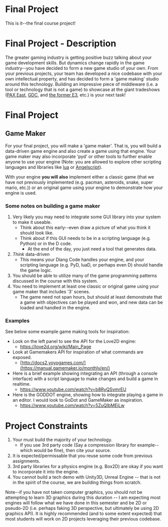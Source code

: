 # Final Project

This is it--the final course project!

# Final Project - Description

The greater gaming industry is getting positive buzz talking about your game development skills. But dynamics change rapidly in the game industry--you have decided to form a new game studio of your own. From your previous projects, your team has developed a nice codebase with your own intellectual property, and has decided to form a 'game making' studio around this technology. Building an impressive piece of middleware (i.e. a tool or technology that is not a game) to showcase at the giant tradeshows ([PAX East](http://east.paxsite.com/), [GDC](https://www.gdconf.com/), and [the former E3](https://en.wikipedia.org/wiki/E3), etc.) is your next task!

# Final Project

## Game Maker

For your final project, you will make a 'game maker'. That is, you will build a data-driven game engine and also create a game using that engine. Your game maker may also incorporate 'pyd' or other tools to further enable anyone to use your engine (Note: you are allowed to explore other scripting languages and libraries like [lua](https://www.lua.org/) or [Angelscript](https://www.angelcode.com/angelscript/)).

With your engine **you will also** implement either a classic game (that we have not previously implemented (e.g. pacman, asteroids, snake, super mario, etc.)) or an original game using your engine to demonstrate how your engine is used.

### Some notes on building a game maker

1. Very likely you may need to integrate some GUI library into your system to make it useable.
   - Think about this early--even draw a picture of what you think it should look like.
   - Think about if this GUI needs to be in a scripting language (e.g. Python) or in the D code.
      - At the end of the day, you just need a tool that generates data.
2. *Think* data-driven
   - This means your Dlang Code handles your engine, and your scripting language (e.g. PyD, luaD, or perhaps even D) should handle the game logic.
3. You should be able to utilize many of the game programming patterns discussed in the course with this system.  
4. You need to implement at least one classic or original game using your game maker that includes '3' scenes.
   - The game need not span hours, but should at least demonstrate that a game with objectives can be played and won, and new data can be loaded and handled in the engine.

### Examples

See below some example game making tools for inspiration:

- Look on the left panel to see the API for the Love2D engine: 
   - https://love2d.org/wiki/Main_Page
- Look at Gamemakers API for inspiration of what commands are exposed. 
   - [http://docs2.yoyogames.com/](https://manual.gamemaker.io/monthly/en/)
- Here is a brief example showing integrating an API (through a console interface) with a script language to make changes and build a game in realtime.
   - https://www.youtube.com/watch?v=b8RyQSvmrEU
- Here is the GODDOT engine, showing how to integrate playing a game in an editor. I would look to GoDot and GameMaker as inspiration.
   -  https://www.youtube.com/watch?v=5ZuQIbMEjLw

<!--
## Option 2 - Pitch the Professor

On occassion someone taking this class has a different idea of something they are excited about tangentially related. If the game maker option does not satisfy you--**talk to the instructor if there is something you are more excited about** (i.e. you **must** get approval from me first). Generally speaking, most folks should be attempting or targeting projects closer to option 1's for the final project, and the more likely I am to agree to alternative accomadations is within the week the project is releasted.

### Alternate Pitch 1 - Engine API Tech Demo (2D or 3D)

You may implement an API (e.g. a physics engine, or a sound engine) that could be plugged into another technology. For your final project you will then build a high powered tech demo showing off this API. This tech demo would be a short showcase of your engine API showcaseing your technology with signficant engineering, such as advanced spatial partioning data structures, a concurrent job system, or a custom renderer. This option may be viable for folks with lots of previous experience in another tool (e.g. OGRE3D) or technology (e.g. OpenGL or Vulkan) and want to build on top of it.

I **will not** accept any project that utilizes other game engines like Unity3D however.
-->

<!--
#### Some notes on building an engine API

1. For this project you are building a C/C++ API to solve a specific game engine need (e.g. a physics engine, a sound engine).
2. You need to demonstrate its usefulness in a concrete way.
   - Building your engine as a shared library(.so, .dylib, .dll) and using it in another engine.
   - Concrete examples:
      - You build a physics engine as a .dll, and use it with OGRE3D.
      - You build a physics engine and use it with pygame and all of the physics are handled by your library.
3. You need to demonstrate useful game programming patterns with this system.
4. You need to implement at least one classic or original game using your engine API.

## Examples

See below some examples engine apis for inspiration.

- A physics engine with many samples
   - https://www.youtube.com/watch?v=ni-SmkCY-Sw (2D game demo showing off only 1 feature that is sufficiently complex)
- This is a illumination/lighting engine 
   - https://www.youtube.com/watch?v=4W8zxAV8RRY (2D game engine lighting effects)
   - This project does not however have much *wow* factor. (Probably a B- project)
- Here is another illumination engine
   - https://www.youtube.com/watch?v=LseTVMkG7V8 
   - An even better 2D game engine lighting effects, something like this is final project worthy if incorporated into platformer. (Probably in the B+/A- range as it looks like some actual physics are being used, and there is a neat 'debugging' mode to show where light is reaching)
- Here is another lighting engine 
   - https://www.youtube.com/watch?v=jVlxmC2qBGU (Unity3D Tech demo showing off one simple but high powered toggable feature in an editor).
   - This project has a nice GUI, updates in realtime, and looks like it could 
- https://www.youtube.com/watch?v=wB1pcXtEwIs Shows off a subset of a physics engine in use.
   - Here is a more concrete example of the API that would be implemented in tutorial form: https://www.youtube.com/watch?v=3Oay1YxkP5c&list=PLEETnX-uPtBXm1KEr_2zQ6K_0hoGH6JJ0
-->

<!--
# Constraints on Option 1 or option 2
-->

# Project Constraints

<!--
For any option you choose, you have the following constraints:
-->

1. Your must build the majority of your technology.
   - If you use 3rd party code (Say a compression library for example--which would be fine), then cite your source.
2. It is expected/permissable that you reuse some code from previous assignments.
3. 3rd party libraries for a physics engine (e.g. Box2D) are okay if you want to incorporate it into the engine.
4. You cannot build a tech demo with Unity3D, Unreal Engine -- that is not in the spirit of the course, we are building things from scratch.

Note--if you have not taken computer graphics, you should not be attempting to learn 3D graphics during this duration -- I am expecting most engines will follow what we have done in this semester and be 2D or pseudo-2D (i.e. perhaps faking 3D perspective, but ultimately be using 2D graphics API). It is highly recommended (and to some extent expected) that most students will work on 2D projects leveraging their previous codebase.
